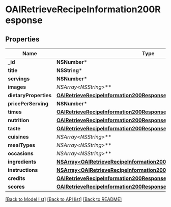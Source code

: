 # OAIRetrieveRecipeInformation200Response

## Properties
Name | Type | Description | Notes
------------ | ------------- | ------------- | -------------
**_id** | **NSNumber*** |  | [optional] 
**title** | **NSString*** |  | [optional] 
**servings** | **NSNumber*** |  | [optional] 
**images** | **NSArray&lt;NSString*&gt;*** |  | [optional] 
**dietaryProperties** | [**OAIRetrieveRecipeInformation200ResponseDietaryProperties***](OAIRetrieveRecipeInformation200ResponseDietaryProperties.md) |  | [optional] 
**pricePerServing** | **NSNumber*** |  | [optional] 
**times** | [**OAIRetrieveRecipeInformation200ResponseTimes***](OAIRetrieveRecipeInformation200ResponseTimes.md) |  | [optional] 
**nutrition** | [**OAIRetrieveRecipeInformation200ResponseNutrition***](OAIRetrieveRecipeInformation200ResponseNutrition.md) |  | [optional] 
**taste** | [**OAIRetrieveRecipeInformation200ResponseTaste***](OAIRetrieveRecipeInformation200ResponseTaste.md) |  | [optional] 
**cuisines** | **NSArray&lt;NSString*&gt;*** |  | [optional] 
**mealTypes** | **NSArray&lt;NSString*&gt;*** |  | [optional] 
**occasions** | **NSArray&lt;NSString*&gt;*** |  | [optional] 
**ingredients** | [**NSArray&lt;OAIRetrieveRecipeInformation200ResponseIngredientsInner&gt;***](OAIRetrieveRecipeInformation200ResponseIngredientsInner.md) |  | [optional] 
**instructions** | [**NSArray&lt;OAIRetrieveRecipeInformation200ResponseInstructionsInner&gt;***](OAIRetrieveRecipeInformation200ResponseInstructionsInner.md) |  | [optional] 
**credits** | [**OAIRetrieveRecipeInformation200ResponseCredits***](OAIRetrieveRecipeInformation200ResponseCredits.md) |  | [optional] 
**scores** | [**OAIRetrieveRecipeInformation200ResponseScores***](OAIRetrieveRecipeInformation200ResponseScores.md) |  | [optional] 

[[Back to Model list]](../README.md#documentation-for-models) [[Back to API list]](../README.md#documentation-for-api-endpoints) [[Back to README]](../README.md)



